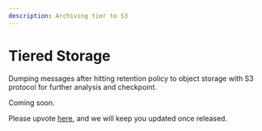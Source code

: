 ```yaml
---
description: Archiving tier to S3
---
```


# Tiered Storage

Dumping messages after hitting retention policy to object storage with S3 protocol for further analysis and checkpoint.

Coming soon.

Please upvote [here](https://github.com/memphisdev/memphis-broker/issues/496), and we will keep you updated once released.
